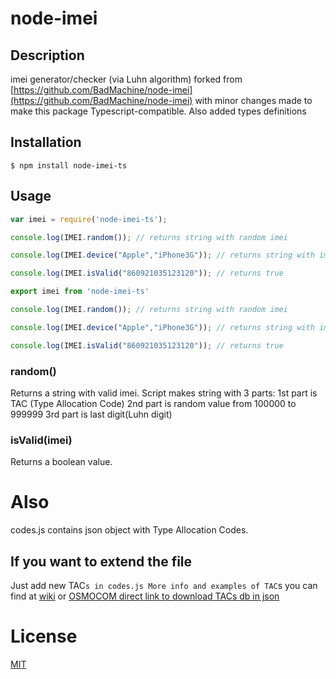 # node-imei
## Description
imei generator/checker (via Luhn algorithm) forked from [https://github.com/BadMachine/node-imei](https://github.com/BadMachine/node-imei)
with minor changes made to make this package Typescript-compatible. Also added types definitions

## Installation
    $ npm install node-imei-ts
    
## Usage
``` javascript
var imei = require('node-imei-ts');

console.log(IMEI.random()); // returns string with random imei

console.log(IMEI.device("Apple","iPhone3G")); // returns string with imei by device TAC

console.log(IMEI.isValid("860921035123120")); // returns true
```

``` typescript
export imei from 'node-imei-ts'

console.log(IMEI.random()); // returns string with random imei

console.log(IMEI.device("Apple","iPhone3G")); // returns string with imei by device TAC

console.log(IMEI.isValid("860921035123120")); // returns true
```

### random()
Returns a string with valid imei. Script makes string with 3 parts:
1st part is TAC (Type Allocation Code)
2nd part is random value from 100000 to 999999
3rd part is last digit(Luhn digit)

### isValid(imei)
Returns a boolean value.
# Also
codes.js contains json object with Type Allocation Codes.
## If you want to extend the file
Just add new TAC`s in codes.js
More info and examples of TAC`s you can find at 
[wiki](https://en.wikipedia.org/wiki/Type_Allocation_Code)
or
[OSMOCOM direct link to download TACs db in json](http://tacdb.osmocom.org/export/tacdb.json)

# License

  [MIT](LICENSE)
